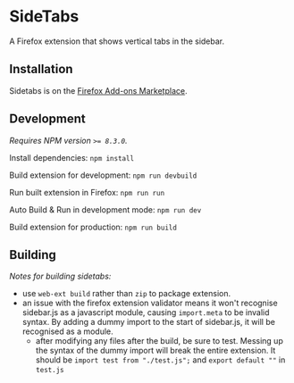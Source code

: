 # SideTabs

A Firefox extension that shows vertical tabs in the sidebar.

## Installation

Sidetabs is on the [Firefox Add-ons Marketplace](https://addons.mozilla.org/en-US/firefox/addon/sidetabs/).

## Development

_Requires NPM version `>= 8.3.0`._

Install dependencies: `npm install`

Build extension for development: `npm run devbuild`

Run built extension in Firefox: `npm run run`

Auto Build & Run in development mode: `npm run dev`

Build extension for production: `npm run build`

## Building

_Notes for building sidetabs:_

- use `web-ext build` rather than `zip` to package extension.
- an issue with the firefox extension validator means it won't recognise sidebar.js as a javascript module, causing `import.meta` to be invalid syntax. By adding a dummy import to the start of sidebar.js, it will be recognised as a module.
  - after modifying any files after the build, be sure to test. Messing up the syntax of the dummy import will break the entire extension. It should be `import test from "./test.js";` and `export default ""` in `test.js`
